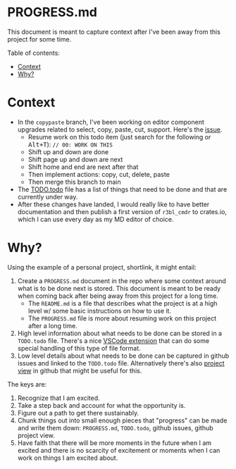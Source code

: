 # PROGRESS.md

This document is meant to capture context after I've been away from this project for some time.

Table of contents:

<!-- START doctoc generated TOC please keep comment here to allow auto update -->
<!-- DON'T EDIT THIS SECTION, INSTEAD RE-RUN doctoc TO UPDATE -->

- [Context](#context)
- [Why?](#why)

<!-- END doctoc generated TOC please keep comment here to allow auto update -->

# Context

- In the `copypaste` branch, I've been working on editor component upgrades related to select, copy,
  paste, cut, support. Here's the [issue](https://github.com/r3bl-org/r3bl_rs_utils/issues/86).
   - Resume work on this todo item (just search for the following or <kbd>Alt+T</kbd>):
     `// 00: WORK ON THIS`
   - Shift up and down are done
   - Shift page up and down are next
   - Shift home and end are next after that
   - Then implement actions: copy, cut, delete, paste
   - Then merge this branch to main
- The [TODO.todo](TODO.todo) file has a list of things that need to be done and that are currently
  under way.
- After these changes have landed, I would really like to have better documentation and then publish
  a first version of `r3bl_cmdr` to crates.io, which I can use every day as my MD editor of choice.

# Why?

Using the example of a personal project, shortlink, it might entail:

1. Create a `PROGRESS.md` document in the repo where some context around what is to be done next is
   stored. This document is meant to be ready when coming back after being away from this project
   for a long time.
   - The `README.md` is a file that describes what the project is at a high level w/ some basic
     instructions on how to use it.
   - The `PROGRESS.md` file is more about resuming work on this project after a long time.
2. High level information about what needs to be done can be stored in a `TODO.todo` file. There's a
   nice
   [VSCode extension](https://marketplace.visualstudio.com/items?itemName=fabiospampinato.vscode-todo-plus)
   that can do some special handling of this type of file format.
3. Low level details about what needs to be done can be captured in github issues and linked to the
   `TODO.todo` file. Alternatively there's also
   [project view](https://github.com/orgs/r3bl-org/projects/1/views/1) in github that might be
   useful for this.

The keys are:

1. Recognize that I am excited.
2. Take a step back and account for what the opportunity is.
3. Figure out a path to get there sustainably.
4. Chunk things out into small enough pieces that "progress" can be made and write them down:
   `PROGRESS.md`, `TODO.todo`, github issues, github project view.
5. Have faith that there will be more moments in the future when I am excited and there is no
   scarcity of excitement or moments when I can work on things I am excited about.
